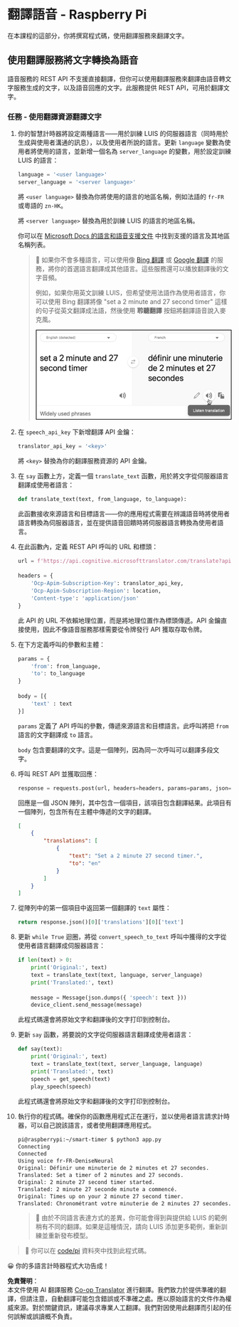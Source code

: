 <!--
CO_OP_TRANSLATOR_METADATA:
{
  "original_hash": "bbb5aa34221fe129dd3ce4d9ec33831a",
  "translation_date": "2025-08-24T23:54:41+00:00",
  "source_file": "6-consumer/lessons/4-multiple-language-support/pi-translate-speech.md",
  "language_code": "tw"
}
-->
# 翻譯語音 - Raspberry Pi

在本課程的這部分，你將撰寫程式碼，使用翻譯服務來翻譯文字。

## 使用翻譯服務將文字轉換為語音

語音服務的 REST API 不支援直接翻譯，但你可以使用翻譯服務來翻譯由語音轉文字服務生成的文字，以及語音回應的文字。此服務提供 REST API，可用於翻譯文字。

### 任務 - 使用翻譯資源翻譯文字

1. 你的智慧計時器將設定兩種語言——用於訓練 LUIS 的伺服器語言（同時用於生成與使用者溝通的訊息），以及使用者所說的語言。更新 `language` 變數為使用者將使用的語言，並新增一個名為 `server_language` 的變數，用於設定訓練 LUIS 的語言：

    ```python
    language = '<user language>'
    server_language = '<server language>'
    ```

    將 `<user language>` 替換為你將使用的語言的地區名稱，例如法語的 `fr-FR` 或粵語的 `zn-HK`。

    將 `<server language>` 替換為用於訓練 LUIS 的語言的地區名稱。

    你可以在 [Microsoft Docs 的語言和語音支援文件](https://docs.microsoft.com/azure/cognitive-services/speech-service/language-support?WT.mc_id=academic-17441-jabenn#speech-to-text) 中找到支援的語言及其地區名稱列表。

    > 💁 如果你不會多種語言，可以使用像 [Bing 翻譯](https://www.bing.com/translator) 或 [Google 翻譯](https://translate.google.com) 的服務，將你的首選語言翻譯成其他語言。這些服務還可以播放翻譯後的文字音頻。
    >
    > 例如，如果你用英文訓練 LUIS，但希望使用法語作為使用者語言，你可以使用 Bing 翻譯將像 "set a 2 minute and 27 second timer" 這樣的句子從英文翻譯成法語，然後使用 **聆聽翻譯** 按鈕將翻譯語音說入麥克風。
    >
    > ![Bing 翻譯中的聆聽翻譯按鈕](../../../../../translated_images/bing-translate.348aa796d6efe2a92f41ea74a5cf42bb4c63d6faaa08e7f46924e072a35daa48.tw.png)

1. 在 `speech_api_key` 下新增翻譯 API 金鑰：

    ```python
    translator_api_key = '<key>'
    ```

    將 `<key>` 替換為你的翻譯服務資源的 API 金鑰。

1. 在 `say` 函數上方，定義一個 `translate_text` 函數，用於將文字從伺服器語言翻譯成使用者語言：

    ```python
    def translate_text(text, from_language, to_language):
    ```

    此函數接收來源語言和目標語言——你的應用程式需要在辨識語音時將使用者語言轉換為伺服器語言，並在提供語音回饋時將伺服器語言轉換為使用者語言。

1. 在此函數內，定義 REST API 呼叫的 URL 和標頭：

    ```python
    url = f'https://api.cognitive.microsofttranslator.com/translate?api-version=3.0'

    headers = {
        'Ocp-Apim-Subscription-Key': translator_api_key,
        'Ocp-Apim-Subscription-Region': location,
        'Content-type': 'application/json'
    }
    ```

    此 API 的 URL 不依賴地理位置，而是將地理位置作為標頭傳遞。API 金鑰直接使用，因此不像語音服務那樣需要從令牌發行 API 獲取存取令牌。

1. 在下方定義呼叫的參數和主體：

    ```python
    params = {
        'from': from_language,
        'to': to_language
    }

    body = [{
        'text' : text
    }]
    ```

    `params` 定義了 API 呼叫的參數，傳遞來源語言和目標語言。此呼叫將把 `from` 語言的文字翻譯成 `to` 語言。

    `body` 包含要翻譯的文字。這是一個陣列，因為同一次呼叫可以翻譯多段文字。

1. 呼叫 REST API 並獲取回應：

    ```python
    response = requests.post(url, headers=headers, params=params, json=body)
    ```

    回應是一個 JSON 陣列，其中包含一個項目，該項目包含翻譯結果。此項目有一個陣列，包含所有在主體中傳遞的文字的翻譯。

    ```json
    [
        {
            "translations": [
                {
                    "text": "Set a 2 minute 27 second timer.",
                    "to": "en"
                }
            ]
        }
    ]
    ```

1. 從陣列中的第一個項目中返回第一個翻譯的 `text` 屬性：

    ```python
    return response.json()[0]['translations'][0]['text']
    ```

1. 更新 `while True` 迴圈，將從 `convert_speech_to_text` 呼叫中獲得的文字從使用者語言翻譯成伺服器語言：

    ```python
    if len(text) > 0:
        print('Original:', text)
        text = translate_text(text, language, server_language)
        print('Translated:', text)

        message = Message(json.dumps({ 'speech': text }))
        device_client.send_message(message)
    ```

    此程式碼還會將原始文字和翻譯後的文字打印到控制台。

1. 更新 `say` 函數，將要說的文字從伺服器語言翻譯成使用者語言：

    ```python
    def say(text):
        print('Original:', text)
        text = translate_text(text, server_language, language)
        print('Translated:', text)
        speech = get_speech(text)
        play_speech(speech)
    ```

    此程式碼還會將原始文字和翻譯後的文字打印到控制台。

1. 執行你的程式碼。確保你的函數應用程式正在運行，並以使用者語言請求計時器，可以自己說該語言，或者使用翻譯應用程式。

    ```output
    pi@raspberrypi:~/smart-timer $ python3 app.py
    Connecting
    Connected
    Using voice fr-FR-DeniseNeural
    Original: Définir une minuterie de 2 minutes et 27 secondes.
    Translated: Set a timer of 2 minutes and 27 seconds.
    Original: 2 minute 27 second timer started.
    Translated: 2 minute 27 seconde minute a commencé.
    Original: Times up on your 2 minute 27 second timer.
    Translated: Chronométrant votre minuterie de 2 minutes 27 secondes.
    ```

    > 💁 由於不同語言表達方式的差異，你可能會得到與提供給 LUIS 的範例稍有不同的翻譯。如果是這種情況，請向 LUIS 添加更多範例，重新訓練並重新發布模型。

> 💁 你可以在 [code/pi](../../../../../6-consumer/lessons/4-multiple-language-support/code/pi) 資料夾中找到此程式碼。

😀 你的多語言計時器程式大功告成！

**免責聲明**：  
本文件使用 AI 翻譯服務 [Co-op Translator](https://github.com/Azure/co-op-translator) 進行翻譯。我們致力於提供準確的翻譯，但請注意，自動翻譯可能包含錯誤或不準確之處。應以原始語言的文件作為權威來源。對於關鍵資訊，建議尋求專業人工翻譯。我們對因使用此翻譯而引起的任何誤解或誤讀概不負責。